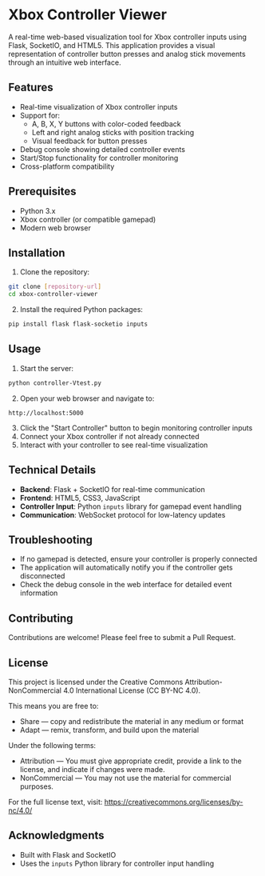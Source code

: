 # Xbox Controller Viewer

A real-time web-based visualization tool for Xbox controller inputs using Flask, SocketIO, and HTML5. This application provides a visual representation of controller button presses and analog stick movements through an intuitive web interface.

## Features

- Real-time visualization of Xbox controller inputs
- Support for:
  - A, B, X, Y buttons with color-coded feedback
  - Left and right analog sticks with position tracking
  - Visual feedback for button presses
- Debug console showing detailed controller events
- Start/Stop functionality for controller monitoring
- Cross-platform compatibility

## Prerequisites

- Python 3.x
- Xbox controller (or compatible gamepad)
- Modern web browser

## Installation

1. Clone the repository:
```bash
git clone [repository-url]
cd xbox-controller-viewer
```

2. Install the required Python packages:
```bash
pip install flask flask-socketio inputs
```

## Usage

1. Start the server:
```bash
python controller-Vtest.py
```

2. Open your web browser and navigate to:
```
http://localhost:5000
```

3. Click the "Start Controller" button to begin monitoring controller inputs
4. Connect your Xbox controller if not already connected
5. Interact with your controller to see real-time visualization

## Technical Details

- **Backend**: Flask + SocketIO for real-time communication
- **Frontend**: HTML5, CSS3, JavaScript
- **Controller Input**: Python `inputs` library for gamepad event handling
- **Communication**: WebSocket protocol for low-latency updates

## Troubleshooting

- If no gamepad is detected, ensure your controller is properly connected
- The application will automatically notify you if the controller gets disconnected
- Check the debug console in the web interface for detailed event information

## Contributing

Contributions are welcome! Please feel free to submit a Pull Request.

## License

This project is licensed under the Creative Commons Attribution-NonCommercial 4.0 International License (CC BY-NC 4.0).

This means you are free to:
- Share — copy and redistribute the material in any medium or format
- Adapt — remix, transform, and build upon the material

Under the following terms:
- Attribution — You must give appropriate credit, provide a link to the license, and indicate if changes were made.
- NonCommercial — You may not use the material for commercial purposes.

For the full license text, visit: https://creativecommons.org/licenses/by-nc/4.0/

## Acknowledgments

- Built with Flask and SocketIO
- Uses the `inputs` Python library for controller input handling
